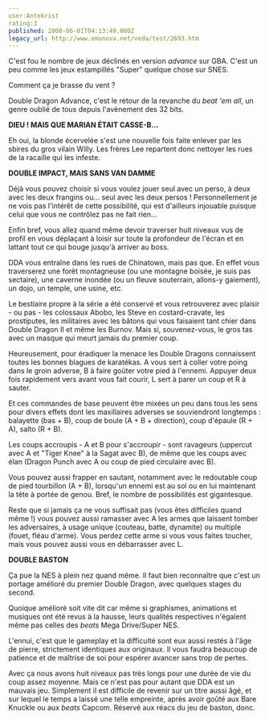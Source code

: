 ```yaml
---
user:Antekrist
rating:3
published: 2008-06-01T04:13:49.000Z
legacy_url: http://www.emunova.net/veda/test/2693.htm
---
```

C'est fou le nombre de jeux déclinés en version _advance_ sur GBA. C'est un peu comme les jeux estampillés "Super" quelque chose sur SNES.  

Comment ça je brasse du vent ?  

Double Dragon Advance, c'est le retour de la revanche du _beat 'em all_, un genre oublié de tous depuis l'avènement des 32 bits.  

  

**DIEU ! MAIS QUE MARIAN ÉTAIT CASSE-B...**  

Eh oui, la blonde écervelée s'est une nouvelle fois faite enlever par les sbires du gros vilain Willy. Les frères Lee repartent donc nettoyer les rues de la racaille qui les infeste.  

  

**DOUBLE IMPACT, MAIS SANS VAN DAMME**  

Déjà vous pouvez choisir si vous voulez jouer seul avec un perso, à deux avec les deux frangins ou... seul avec les deux persos ! Personnellement je ne vois pas l'intérêt de cette possibilité, qui est d'ailleurs injouable puisque celui que vous ne contrôlez pas ne fait rien...  

Enfin bref, vous allez quand même devoir traverser huit niveaux vus de profil en vous déplaçant à loisir sur toute la profondeur de l'écran et en lattant tout ce qui bouge jusqu'à arriver au boss.  

DDA vous entraîne dans les rues de Chinatown, mais pas que. En effet vous traverserez une forêt montagneuse (ou une montagne boisée, je suis pas sectaire), une caverne inondée (ou un fleuve souterrain, allons-y gaiement), un dojo, un temple, une usine, etc.  

Le bestiaire propre à la série a été conservé et vous retrouverez avec plaisir - ou pas - les colossaux Abobo, les Steve en costard-cravate, les prostiputes, les militaires avec les bâtons qui vous faisaient tant chier dans Double Dragon II et même les Burnov. Mais si, souvenez-vous, le gros tas avec un masque qui meurt jamais du premier coup.  

Heureusement, pour éradiquer la menace les Double Dragons connaissent toutes les bonnes blagues de karatékas. A vous sert à coller votre poing dans le groin adverse, B à faire goûter votre pied à l'ennemi. Appuyer deux fois rapidement vers avant vous fait courir, L sert à parer un coup et R à sauter.  

Et ces commandes de base peuvent être mixées un peu dans tous les sens pour divers effets dont les maxillaires adverses se souviendront longtemps : balayette (bas + B), coup de boule (A + B + direction), coup d'épaule (R + A), salto (R + B).  

Les coups accroupis - A et B pour s'accroupir - sont ravageurs (uppercut avec A et "Tiger Knee" à la Sagat avec B), de même que les coups avec élan (Dragon Punch avec A ou coup de pied circulaire avec B).  

Vous pouvez aussi frapper en sautant, notamment avec le redoutable coup de pied tourbillon (A + B), lorsqu'un ennemi est au sol ou en lui maintenant la tête à portée de genou. Bref, le nombre de possibilités est gigantesque.  

Reste que si jamais ça ne vous suffisait pas (vous êtes difficiles quand même !) vous pouvez aussi ramasser avec A les armes que laissent tomber les adversaires, à usage unique (couteau, batte, dynamite) ou multiple (fouet, fléau d'arme). Vous perdez cette arme si vous vous faites toucher, mais vous pouvez aussi vous en débarrasser avec L.  

  

**DOUBLE BASTON**  

Ça pue la NES à plein nez quand même. Il faut bien reconnaître que c'est un portage amélioré du premier Double Dragon, avec quelques stages du second.  

Quoique amélioré soit vite dit car même si graphismes, animations et musiques ont été revus à la hausse, leurs qualités respectives n'égalent même pas celles des _beats_ Mega Drive/Super NES.  

L'ennui, c'est que le gameplay et la difficulté sont eux aussi restés à l'âge de pierre, strictement identiques aux originaux. Il vous faudra beaucoup de patience et de maîtrise de soi pour espérer avancer sans trop de pertes.  

Avec ça nous avons huit niveaux pas très longs pour une durée de vie du coup assez moyenne. Mais ce n'est pas pour autant que DDA est un mauvais jeu. Simplement il est difficile de revenir sur un titre aussi âgé, et sur lequel le temps a laissé une telle empreinte, après avoir goûté aux Bare Knuckle ou aux _beats_ Capcom. Réservé aux réacs du jeu de baston, donc.